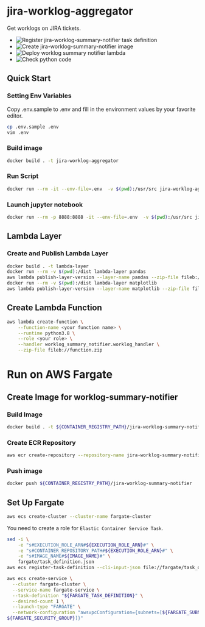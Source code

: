 # jira-worklog-aggregator
Get worklogs on JIRA tickets.

- ![Register jira-worklog-summary-notifier task definition](https://github.com/knishioka/jira-worklog-aggregator/workflows/Register%20jira-worklog-summary-notifier%20task%20definition/badge.svg)
- ![Create jira-worklog-summary-notifier image](https://github.com/knishioka/jira-worklog-aggregator/workflows/Create%20jira-worklog-summary-notifier%20image/badge.svg)
- ![Deploy worklog summary notifier lambda](https://github.com/knishioka/jira-worklog-aggregator/workflows/Deploy%20worklog%20summary%20notifier%20lambda/badge.svg)
- ![Check python code](https://github.com/knishioka/jira-worklog-aggregator/workflows/Check%20python%20code/badge.svg)

## Quick Start
### Setting Env Variables

Copy .env.sample to .env and fill in the environment values by your favorite editor.

```bash
cp .env.sample .env
vim .env
```

### Build image

```bash
docker build . -t jira-worklog-aggregator
```

### Run Script

```bash
docker run --rm -it --env-file=.env  -v $(pwd):/usr/src jira-worklog-aggregator python -m worklog_aggregator.worklog_aggregator
```

### Launch jupyter notebook

```bash
docker run --rm -p 8888:8888 -it --env-file=.env  -v $(pwd):/usr/src jira-worklog-aggregator jupyter notebook
```

## Lambda Layer
### Create and Publish Lambda Layer

```bash
docker build . -t lambda-layer
docker run --rm -v $(pwd):/dist lambda-layer pandas
aws lambda publish-layer-version --layer-name pandas --zip-file fileb://layer.zip --compatible-runtimes python3.8
docker run --rm -v $(pwd):/dist lambda-layer matplotlib
aws lambda publish-layer-version --layer-name matplotlib --zip-file fileb://layer.zip --compatible-runtimes python3.8
```

## Create Lambda Function

```bash
aws lambda create-function \
    --function-name <your function name> \
    --runtime python3.8 \
    --role <your role> \
    --handler worklog_summary_notifier.worklog_handler \
    --zip-file fileb://function.zip
```

# Run on AWS Fargate
## Create Image for worklog-summary-notifier
### Build Image
```bash
docker build . -t ${CONTAINER_REGISTRY_PATH}/jira-worklog-summary-notifier -f fargate/Dockerfile
```

### Create ECR Repository
```bash
aws ecr create-repository --repository-name jira-worklog-summary-notifier
```

### Push image

```bash
docker push ${CONTAINER_REGISTRY_PATH}/jira-worklog-summary-notifier
```

## Set Up Fargate

```bash
aws ecs create-cluster --cluster-name fargate-cluster
```

You need to create a role for `Elastic Container Service Task`.

```bash
sed -i \
    -e "s#EXECUTION_ROLE_ARN#${EXECUTION_ROLE_ARN}#" \
    -e "s#CONTAINER_REPOSITORY_PATH#${EXECUTION_ROLE_ARN}#" \
    -e "s#IMAGE_NAME#${IMAGE_NAME}#" \
    fargate/task_definition.json
aws ecs register-task-definition --cli-input-json file://fargate/task_definition.json
```

```bash
aws ecs create-service \
  --cluster fargate-cluster \
  --service-name fargate-service \
  --task-definition "${FARGATE_TASK_DEFINITION}" \
  --desired-count 1 \
  --launch-type "FARGATE" \
  --network-configuration "awsvpcConfiguration={subnets=[${FARGATE_SUBNET}],securityGroups=[
${FARGATE_SECURITY_GROUP}]}"
```
